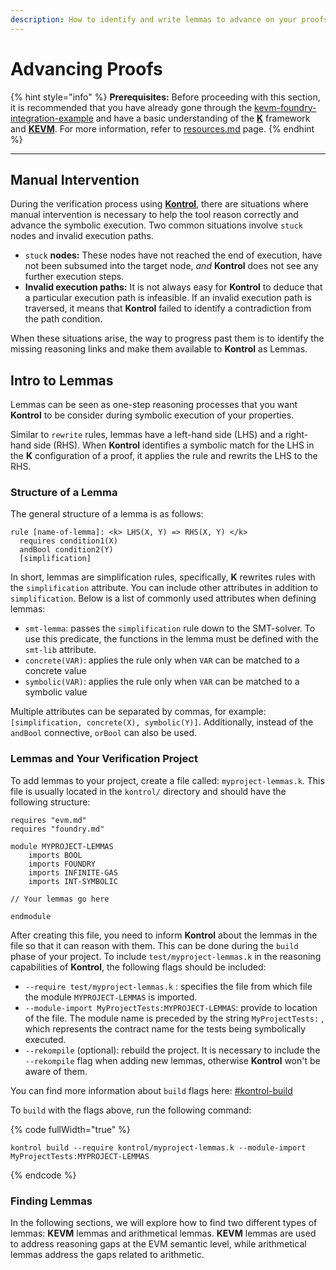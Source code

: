 ```yaml
---
description: How to identify and write lemmas to advance on your proofs
---
```


# Advancing Proofs

{% hint style="info" %}
**Prerequisites:** Before proceeding with this section, it is recommended that you have already gone through the [kevm-foundry-integration-example](../kevm-foundry-integration-example/ "mention") and have a basic understanding of the [**K**](https://github.com/runtimeverification/k) framework and [**KEVM**](https://github.com/runtimeverification/evm-semantics). For more information, refer to [resources.md](../../learn-more/resources.md "mention") page.
{% endhint %}

***

## Manual Intervention

During the verification process using [**Kontrol**](https://github.com/runtimeverification/kontrol), there are situations where manual intervention is necessary to help the tool reason correctly and advance the symbolic execution. Two common situations involve `stuck` nodes and invalid execution paths.&#x20;

* `stuck` **nodes:** These nodes have not reached the end of execution, have not been subsumed into the target node, _and_ **Kontrol** does not see any further execution steps.
* **Invalid execution paths:** It is not always easy for **Kontrol** to deduce that a particular execution path is infeasible. If an invalid execution path is traversed, it means that **Kontrol** failed to identify a contradiction from the path condition.

When these situations arise, the way to progress past them is to identify the missing reasoning links and make them available to **Kontrol** as Lemmas.

## Intro to Lemmas

Lemmas can be seen as one-step reasoning processes that you want **Kontrol** to be consider during symbolic execution of your properties.

Similar to `rewrite` rules, lemmas have a left-hand side (LHS) and a right-hand side (RHS). When **Kontrol** identifies a symbolic match for the LHS in the **K** configuration of a proof, it applies the rule and rewrits the LHS to the RHS.&#x20;

### Structure of a Lemma

The general structure of a lemma is as follows:

```
rule [name-of-lemma]: <k> LHS(X, Y) => RHS(X, Y) </k>
  requires condition1(X)
  andBool condition2(Y)
  [simplification]
```

In short, lemmas are simplification rules, specifically, **K** rewrites rules with the `simplification` attribute. You can include other attributes in addition to `simplification`. Below is a list of commonly used attributes when defining lemmas:

* `smt-lemma`: passes the `simplification` rule down to the SMT-solver. To use this predicate, the functions in the lemma must be defined with the `smt-lib` attribute.
* `concrete(VAR)`: applies the rule only when `VAR` can be matched to a concrete value
* `symbolic(VAR)`: applies the rule only when `VAR` can be matched to a symbolic value

Multiple attributes can be separated by commas, for example: `[simplification, concrete(X), symbolic(Y)]`. Additionally, instead of the `andBool` connective, `orBool` can also be used.

### Lemmas and Your Verification Project

To add lemmas to your project, create a file called: `myproject-lemmas.k`. This file is usually located in the `kontrol/` directory and should have the following structure:

```
requires "evm.md"
requires "foundry.md"

module MYPROJECT-LEMMAS
    imports BOOL
    imports FOUNDRY
    imports INFINITE-GAS
    imports INT-SYMBOLIC

// Your lemmas go here

endmodule
```

After creating this file, you need to inform **Kontrol** about the lemmas in the file so that it can reason with them. This can be done during the `build` phase of your project. To include `test/myproject-lemmas.k` in the reasoning capabilities of **Kontrol**, the following flags should be included:

* `--require test/myproject-lemmas.k` : specifies the file from which file the module `MYPROJECT-LEMMAS` is imported.
* `--module-import MyProjectTests:MYPROJECT-LEMMAS`: provide to location of the file. The module name is preceded by the string `MyProjectTests:` , which represents the contract name for the tests being symbolically executed.
* `--rekompile` (optional): rebuild the project. It is necessary to include the `--rekompile` flag when adding new lemmas, otherwise **Kontrol** won't be aware of them.&#x20;

You can find more information about `build` flags here: [#kontrol-build](../../cheatsheets/kontrol-cheatsheet.md#kontrol-build "mention")

To `build` with the flags above, run the following command:

{% code fullWidth="true" %}
```
kontrol build --require kontrol/myproject-lemmas.k --module-import MyProjectTests:MYPROJECT-LEMMAS
```
{% endcode %}

### Finding Lemmas

In the following sections, we will explore how to find two different types of lemmas: **KEVM** lemmas and arithmetical lemmas. **KEVM** lemmas are used to address reasoning gaps at the EVM semantic level, while arithmetical lemmas address the gaps related to arithmetic.
